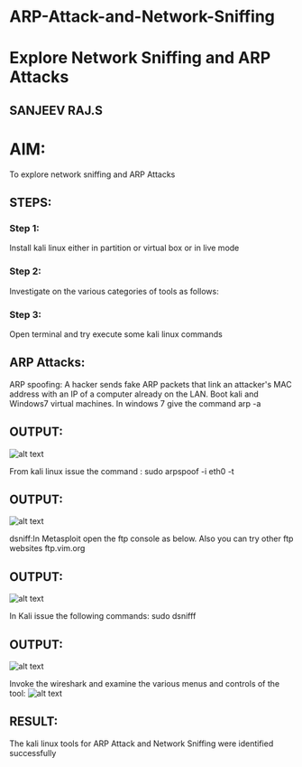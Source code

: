 # ARP-Attack-and-Network-Sniffing
# Explore Network Sniffing and ARP Attacks
## SANJEEV RAJ.S

# AIM:

To explore network sniffing and ARP Attacks

## STEPS:

### Step 1:

Install kali linux either in partition or virtual box or in live mode

### Step 2:

Investigate on the various categories of tools as follows:


### Step 3:
Open terminal and try execute some kali linux commands

## ARP Attacks:  
ARP spoofing: A hacker sends fake ARP packets that link an attacker's MAC address with an IP of a computer already on the LAN. 
Boot kali and Windows7 virtual machines.
In windows 7 give the command arp -a
## OUTPUT:

![alt text](1.jpeg)

From kali linux issue the command :
sudo arpspoof -i eth0 -t <target system> <gateway>
## OUTPUT:
![alt text](2.png)


 dsniff:In Metasploit open the ftp console as below. Also you can try other ftp websites ftp.vim.org
## OUTPUT:
![alt text](3.png)






In Kali issue the following commands:
sudo dsnifff
## OUTPUT:
![alt text](4.png)




Invoke the wireshark and examine the various menus  and controls of the tool:
![alt text](5.png)


## RESULT:
The kali linux tools for ARP Attack and Network Sniffing were identified successfully
